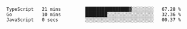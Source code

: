 <!--START_SECTION:waka-->

```text
TypeScript   21 mins         ████████████████▓░░░░░░░░   67.28 %
Go           10 mins         ████████░░░░░░░░░░░░░░░░░   32.36 %
JavaScript   0 secs          ░░░░░░░░░░░░░░░░░░░░░░░░░   00.37 %
```

<!--END_SECTION:waka-->
